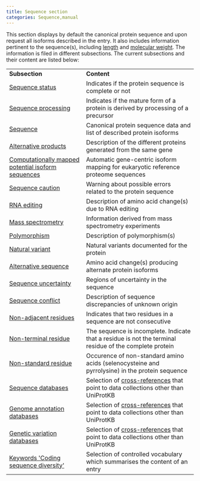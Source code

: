 ```yaml
---
title: Sequence section
categories: Sequence,manual
---
```


This section displays by default the canonical protein sequence and upon request all isoforms described in the entry. It also includes information pertinent to the sequence(s), including [length](https://www.uniprot.org/help/sequence%5Flength) and [molecular weight](https://www.uniprot.org/help/sequences). The information is filed in different subsections. The current subsections and their content are listed below:

|                                                                                                                      |                                                                                                                                                |
|:---------------------------------------------------------------------------------------------------------------------|:-----------------------------------------------------------------------------------------------------------------------------------------------|
| **Subsection**                                                                                                       | **Content**                                                                                                                                    |
| [Sequence status](https://www.uniprot.org/help/sequence%5Fstatus)                                                    | Indicates if the protein sequence is complete or not                                                                                           |
| [Sequence processing](https://www.uniprot.org/help/sequence%5Fprocessing)                                            | Indicates if the mature form of a protein is derived by processing of a precursor                                                              |
| [Sequence](https://www.uniprot.org/help/sequences)                                                                   | Canonical protein sequence data and list of described protein isoforms                                                                         |
| [Alternative products](https://www.uniprot.org/help/alternative%5Fproducts)                                          | Description of the different proteins generated from the same gene                                                                             |
| [Computationally mapped potential isoform sequences](https://www.uniprot.org/help/gene%5Fcentric%5Fisoform%5Fmapping) | Automatic gene-centric isoform mapping for eukaryotic reference proteome sequences                                                             |
| [Sequence caution](https://www.uniprot.org/help/sequence%5Fcaution)                                                  | Warning about possible errors related to the protein sequence                                                                                  |
| [RNA editing](https://www.uniprot.org/help/rna%5Fediting)                                                            | Description of amino acid change(s) due to RNA editing                                                                                         |
| [Mass spectrometry](https://www.uniprot.org/help/mass%5Fspectrometry)                                                | Information derived from mass spectrometry experiments                                                                                         |
| [Polymorphism](https://www.uniprot.org/help/polymorphism)                                                            | Description of polymorphism(s)                                                                                                                 |
| [Natural variant](https://www.uniprot.org/help/variant)                                                              | Natural variants documented for the protein                                                                                                    |
| [Alternative sequence](https://www.uniprot.org/help/var%5Fseq)                                                       | Amino acid change(s) producing alternate protein isoforms                                                                                      |
| [Sequence uncertainty](https://www.uniprot.org/help/unsure)                                                          | Regions of uncertainty in the sequence                                                                                                         |
| [Sequence conflict](https://www.uniprot.org/help/conflict)                                                           | Description of sequence discrepancies of unknown origin                                                                                        |
| [Non-adjacent residues](https://www.uniprot.org/help/non%5Fcons)                                                     | Indicates that two residues in a sequence are not consecutive                                                                                  |
| [Non-terminal residue](https://www.uniprot.org/help/non%5Fter)                                                       | The sequence is incomplete. Indicate that a residue is not the terminal residue of the complete protein                                        |
| [Non-standard residue](https://www.uniprot.org/help/non%5Fstd)                                                       | Occurence of non-standard amino acids (selenocysteine and pyrrolysine) in the protein sequence                                                 |
| [Sequence databases](https://www.uniprot.org/database/?query=category%3A%22Sequence+databases)                        | Selection of [cross-references](https://www.uniprot.org/help/cross%5Freferences%5Fsection) that point to data collections other than UniProtKB |
| [Genome annotation databases](https://www.uniprot.org/database/?query=category%3A%22Genome+annotation+databases)      | Selection of [cross-references](https://www.uniprot.org/help/cross%5Freferences%5Fsection) that point to data collections other than UniProtKB |
| [Genetic variation databases](https://www.uniprot.org/database/?query=category%3A%22Genetic+variation+databases)      | Selection of [cross-references](https://www.uniprot.org/help/cross%5Freferences%5Fsection) that point to data collections other than UniProtKB |
| [Keywords 'Coding sequence diversity'](https://www.uniprot.org/keywords/KW-9997)                                      | Selection of controlled vocabulary which summarises the content of an entry                                                                    |
